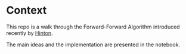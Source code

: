 # Context

This repo is a walk through the Forward-Forward Algorithm introduced recently by <a href="https://www.cs.toronto.edu/~hinton/FFA13.pdf">Hinton</a>.

The main ideas and the implementation are presented in the notebook.